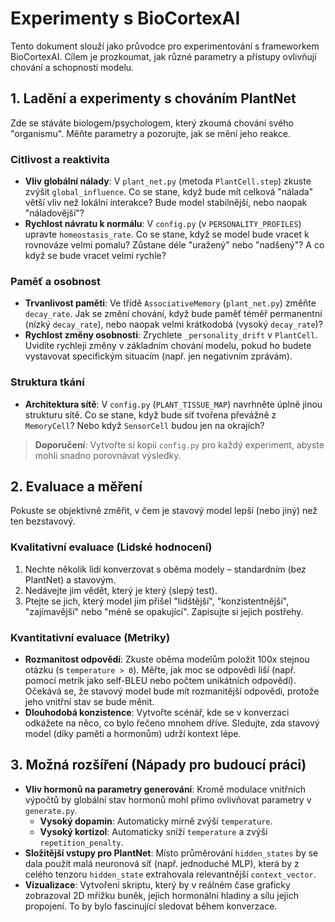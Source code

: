 # Experimenty s BioCortexAI

Tento dokument slouží jako průvodce pro experimentování s frameworkem BioCortexAI. Cílem je prozkoumat, jak různé parametry a přístupy ovlivňují chování a schopnosti modelu.

## 1. Ladění a experimenty s chováním PlantNet

Zde se stáváte biologem/psychologem, který zkoumá chování svého "organismu". Měňte parametry a pozorujte, jak se mění jeho reakce.

### Citlivost a reaktivita
- **Vliv globální nálady**: V `plant_net.py` (metoda `PlantCell.step`) zkuste zvýšit `global_influence`. Co se stane, když bude mít celková "nálada" větší vliv než lokální interakce? Bude model stabilnější, nebo naopak "náladovější"?
- **Rychlost návratu k normálu**: V `config.py` (v `PERSONALITY_PROFILES`) upravte `homeostasis_rate`. Co se stane, když se model bude vracet k rovnováze velmi pomalu? Zůstane déle "uražený" nebo "nadšený"? A co když se bude vracet velmi rychle?

### Paměť a osobnost
- **Trvanlivost paměti**: Ve třídě `AssociativeMemory` (`plant_net.py`) změňte `decay_rate`. Jak se změní chování, když bude paměť téměř permanentní (nízký `decay_rate`), nebo naopak velmi krátkodobá (vysoký `decay_rate`)?
- **Rychlost změny osobnosti**: Zrychlete `_personality_drift` v `PlantCell`. Uvidíte rychleji změny v základním chování modelu, pokud ho budete vystavovat specifickým situacím (např. jen negativním zprávám).

### Struktura tkání
- **Architektura sítě**: V `config.py` (`PLANT_TISSUE_MAP`) navrhněte úplně jinou strukturu sítě. Co se stane, když bude síť tvořena převážně z `MemoryCell`? Nebo když `SensorCell` budou jen na okrajích?

> **Doporučení**: Vytvořte si kopii `config.py` pro každý experiment, abyste mohli snadno porovnávat výsledky.

## 2. Evaluace a měření

Pokuste se objektivně změřit, v čem je stavový model lepší (nebo jiný) než ten bezstavový.

### Kvalitativní evaluace (Lidské hodnocení)
1.  Nechte několik lidí konverzovat s oběma modely – standardním (bez PlantNet) a stavovým.
2.  Nedávejte jim vědět, který je který (slepý test).
3.  Ptejte se jich, který model jim přišel "lidštější", "konzistentnější", "zajímavější" nebo "méně se opakující". Zapisujte si jejich postřehy.

### Kvantitativní evaluace (Metriky)
- **Rozmanitost odpovědí**: Zkuste oběma modelům položit 100x stejnou otázku (s `temperature > 0`). Měřte, jak moc se odpovědi liší (např. pomocí metrik jako self-BLEU nebo počtem unikátních odpovědí). Očekává se, že stavový model bude mít rozmanitější odpovědi, protože jeho vnitřní stav se bude měnit.
- **Dlouhodobá konzistence**: Vytvořte scénář, kde se v konverzaci odkážete na něco, co bylo řečeno mnohem dříve. Sledujte, zda stavový model (díky paměti a hormonům) udrží kontext lépe.

## 3. Možná rozšíření (Nápady pro budoucí práci)

- **Vliv hormonů na parametry generování**: Kromě modulace vnitřních výpočtů by globální stav hormonů mohl přímo ovlivňovat parametry v `generate.py`.
  - **Vysoký dopamin**: Automaticky mírně zvýší `temperature`.
  - **Vysoký kortizol**: Automaticky sníží `temperature` a zvýší `repetition_penalty`.
- **Složitější vstupy pro PlantNet**: Místo průměrování `hidden_states` by se dala použít malá neuronová síť (např. jednoduché MLP), která by z celého tenzoru `hidden_state` extrahovala relevantnější `context_vector`.
- **Vizualizace**: Vytvoření skriptu, který by v reálném čase graficky zobrazoval 2D mřížku buněk, jejich hormonální hladiny a sílu jejich propojení. To by bylo fascinující sledovat během konverzace.